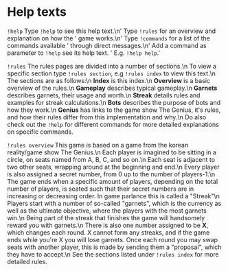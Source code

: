 # Help texts
`!help`
Type `!help` to see this help text.\n'
Type `!rules` for an overview and explanation on how the '
game works.\n'
Type `!commands` for a list of the commands available '
through direct messages.\n'
Add a command as parameter to `!help` see its help text. '
E.g. `!help help`.'

`!rules`
The rules pages are divided into a number of sections.\n
To view a specific section type `!rules section`, e.g `!rules index` 
to view this text.\n
The sections are as follows:\n
**Index** is this index.\n
**Overview** is a basic overview of the rules.\n
**Gameplay** describes typical gameplay.\n
**Garnets** describes garnets, their usage and worth.\n
**Streak** details rules and examples for streak calculations.\n
**Bots** describes the purpose of bots and how they work.\n
**Genius** has links to the game show The Genius, it's rules, and how 
their rules differ from this implementation and why.\n
Do also check out the `!help` for different commands for more 
detailed explanations on specific commands.

`!rules overview`
This game is based on a game from the korean reality/game show 
The Genius.\n
Each player is imagined to be sitting in a circle, on seats named 
from A, B, C, and so on.\n
Each seat is adjacent to two other seats, wrapping around at the 
beginning and end.\n
Every player is also assigned a secret number, from 0 up to the number 
of players-1.\n
The game ends when a specific amount of players, depending on the total 
number of players, is seated such that their secret numbers are in 
increasing or decreasing order. In game parlance this is called a 
"Streak"\n
Players start with a number of so-called "garnets", which is the 
currency as well as the ultimate objective, where the players with 
the most garnets win.\n
Being part of the streak that finishes the game will handsomely 
reward you with garnets.\n
There is also one number assigned to be **X**, which changes each 
round. X cannot form any streaks, and if the game ends while 
you\'re X you will lose garnets.
Once each round you may swap seats with another player, this is made 
by sending them a "proposal", which they have to accept.\n
See the sections listed under `!rules index` for more detailed rules.
